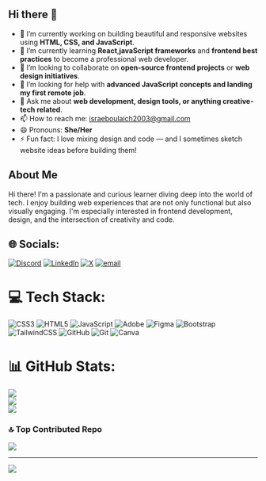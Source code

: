 ## Hi there 👋


- 🔭 I’m currently working on building beautiful and responsive websites using **HTML, CSS, and JavaScript**.
- 🌱 I’m currently learning **React**,**javaScript frameworks** and **frontend best practices** to become a professional web developer.
- 👯 I’m looking to collaborate on **open-source frontend projects** or **web design initiatives**.
- 🤔 I’m looking for help with **advanced JavaScript concepts and landing my first remote job**.
- 💬 Ask me about **web development, design tools, or anything creative-tech related**.
- 📫 How to reach me: israeboulaich2003@gmail.com
- 😄 Pronouns: **She/Her**
- ⚡ Fun fact: I love mixing design and code — and I sometimes sketch website ideas before building them!


## About Me

Hi there! I'm a passionate and curious learner diving deep into the world of tech. I enjoy building web experiences that are not only functional but also visually engaging. I'm especially interested in frontend development, design, and the intersection of creativity and code.



## 🌐 Socials:
[![Discord](https://img.shields.io/badge/Discord-%237289DA.svg?logo=discord&logoColor=white)](https://discord.gg/israe_angel_03232) [![LinkedIn](https://img.shields.io/badge/LinkedIn-%230077B5.svg?logo=linkedin&logoColor=white)](https://linkedin.com/in/www.linkedin.com/in/israe-boulaich-322780266) [![X](https://img.shields.io/badge/X-black.svg?logo=X&logoColor=white)](https://x.com/https://x.com/IsraeBoulaich) [![email](https://img.shields.io/badge/Email-D14836?logo=gmail&logoColor=white)](mailto:israeboulaich2003@gmail.com) 

# 💻 Tech Stack:
![CSS3](https://img.shields.io/badge/css3-%231572B6.svg?style=for-the-badge&logo=css3&logoColor=white) ![HTML5](https://img.shields.io/badge/html5-%23E34F26.svg?style=for-the-badge&logo=html5&logoColor=white) ![JavaScript](https://img.shields.io/badge/javascript-%23323330.svg?style=for-the-badge&logo=javascript&logoColor=%23F7DF1E) ![Adobe](https://img.shields.io/badge/adobe-%23FF0000.svg?style=for-the-badge&logo=adobe&logoColor=white) ![Figma](https://img.shields.io/badge/figma-%23F24E1E.svg?style=for-the-badge&logo=figma&logoColor=white) ![Bootstrap](https://img.shields.io/badge/bootstrap-%238511FA.svg?style=for-the-badge&logo=bootstrap&logoColor=white) ![TailwindCSS](https://img.shields.io/badge/tailwindcss-%2338B2AC.svg?style=for-the-badge&logo=tailwind-css&logoColor=white) ![GitHub](https://img.shields.io/badge/github-%23121011.svg?style=for-the-badge&logo=github&logoColor=white) ![Git](https://img.shields.io/badge/git-%23F05033.svg?style=for-the-badge&logo=git&logoColor=white) ![Canva](https://img.shields.io/badge/Canva-%2300C4CC.svg?style=for-the-badge&logo=Canva&logoColor=white)
# 📊 GitHub Stats:
![](https://github-readme-stats.vercel.app/api?username=israe-angel&theme=dark&hide_border=false&include_all_commits=true&count_private=true)<br/>
![](https://nirzak-streak-stats.vercel.app/?user=israe-angel&theme=dark&hide_border=false)<br/>
![](https://github-readme-stats.vercel.app/api/top-langs/?username=israe-angel&theme=dark&hide_border=false&include_all_commits=true&count_private=true&layout=compact)

### 🔝 Top Contributed Repo
![](https://github-contributor-stats.vercel.app/api?username=israe-angel&limit=5&theme=dark&combine_all_yearly_contributions=true)

---
[![](https://visitcount.itsvg.in/api?id=israe-angel&icon=0&color=0)](https://visitcount.itsvg.in)

<!-- Proudly created with GPRM ( https://gprm.itsvg.in ) -->
